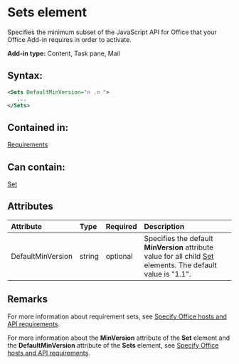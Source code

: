 
# Sets element
Specifies the minimum subset of the JavaScript API for Office that your Office Add-in requires in order to activate.

 **Add-in type:** Content, Task pane, Mail


## Syntax:


```XML
<Sets DefaultMinVersion="n .n ">
   ...
</Sets>
```


## Contained in:

[Requirements](../reference/manifest/requirements-element.md)


## Can contain:

[Set](../reference/manifest/set-element.md)


## Attributes



|**Attribute**|**Type**|**Required**|**Description**|
|:-----|:-----|:-----|:-----|
|DefaultMinVersion|string|optional|Specifies the default  **MinVersion** attribute value for all child [Set](../reference/manifest/set-element.md) elements. The default value is "1.1".|

## Remarks

For more information about requirement sets, see [Specify Office hosts and API requirements](http://msdn.microsoft.com/library/6b6702f2-b0a5-46ab-a356-8dda897ca8ae%28Office.15%29.aspx).

For more information about the  **MinVersion** attribute of the **Set** element and the **DefaultMinVersion** attribute of the **Sets** element, see [Specify Office hosts and API requirements](http://msdn.microsoft.com/library/6b6702f2-b0a5-46ab-a356-8dda897ca8ae%28Office.15%29.aspx#SpecifyRequirementSets_minversion).


